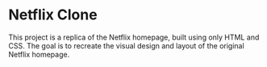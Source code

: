 # Netflix Clone
This project is a replica of the Netflix homepage, built using only HTML and CSS. The goal is to recreate the visual design and layout of the original Netflix homepage.
